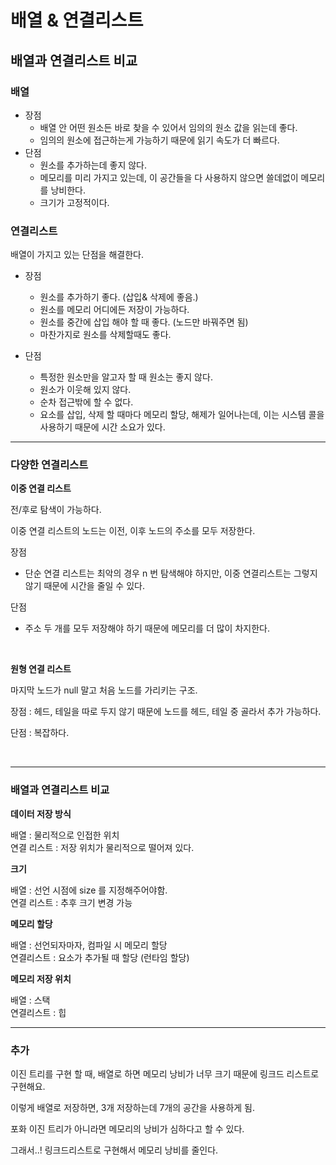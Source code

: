 
# 배열 & 연결리스트


## 배열과 연결리스트 비교

### 배열 
- 장점 
  - 배열 안 어떤 원소든 바로 찾을 수 있어서 임의의 원소 값을 읽는데 좋다.
  - 임의의 원소에 접근하는게 가능하기 때문에 읽기 속도가 더 빠르다.
- 단점
  - 원소를 추가하는데 좋지 않다.
  - 메모리를 미리 가지고 있는데, 이 공간들을 다 사용하지 않으면 쓸데없이 메모리를 낭비한다.
  - 크기가 고정적이다.
  

### 연결리스트

배열이 가지고 있는 단점을 해결한다.
- 장점 
  - 원소를 추가하기 좋다. (삽입& 삭제에 좋음.)
  - 원소를 메모리 어디에든 저장이 가능하다.
  - 원소를 중간에 삽입 해야 할 때 좋다. (노드만 바꿔주면 됨)
  - 마찬가지로 원소를 삭제할때도 좋다.

- 단점 
  -  특정한 원소만을 알고자 할 때 원소는 좋지 않다.
  - 원소가 이웃해 있지 않다.
  - 순차 접근밖에 할 수 없다.
  - 요소를 삽입, 삭제 할 때마다 메모리 할당, 해제가 일어나는데, 이는 시스템 콜을 사용하기 때문에 시간 소요가 있다.

---

### 다양한 연결리스트

**이중 연결 리스트**

전/후로 탐색이 가능하다.

이중 연결 리스트의 노드는 이전, 이후 노드의 주소를 모두 저장한다.

장점 
- 단순 연결 리스트는 최악의 경우 n 번 탐색해야 하지만, 이중 연결리스트는 그렇지 않기 때문에 시간을 줄일 수 있다.

단점 
- 주소 두 개를 모두 저장해야 하기 때문에 메모리를 더 많이 차지한다.

<br>

**원형 연결 리스트** 

마지막 노드가 null 말고 처음 노드를 가리키는 구조.

장점 : 헤드, 테일을 따로 두지 않기 때문에 노드를 헤드, 테일 중 골라서 추가 가능하다.

단점 : 복잡하다.

<br>

---

### 배열과 연결리스트 비교


**데이터 저장 방식**

배열 : 물리적으로 인접한 위치 <br>
연결 리스트 : 저장 위치가 물리적으로 떨어져 있다.

**크기**

배열 : 선언 시점에 size 를 지정해주어야함. <br>
연결 리스트 : 추후 크기 변경 가능

**메모리 할당**

배열 : 선언되자마자, 컴파일 시 메모리 할당 <br>
연결리스트 : 요소가 추가될 때 할당 (런타임 할당)

**메모리 저장 위치**

배열 : 스택 <br>
연결리스트 : 힙

---

### 추가

이진 트리를 구현 할 때, 배열로 하면 메모리 낭비가 너무 크기 때문에 링크드 리스트로 구현해요.



이렇게 배열로 저장하면, 3개 저장하는데 7개의 공간을 사용하게 됨.

포화 이진 트리가 아니라면 메모리의 낭비가 심하다고 할 수 있다.

그래서..! 링크드리스트로 구현해서 메모리 낭비를 줄인다.